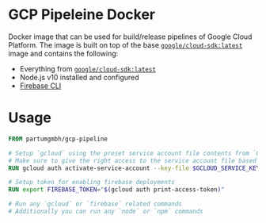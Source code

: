 # GCP Pipeleine Docker

Docker image that can be used for build/release pipelines of Google Cloud Platform. The image is built on top of the base [`google/cloud-sdk:latest`](https://hub.docker.com/r/google/cloud-sdk/) image and contains the following:

- Everything from [`google/cloud-sdk:latest`](https://hub.docker.com/r/google/cloud-sdk/)
- Node.js v10 installed and configured
- [Firebase CLI](https://firebase.google.com/docs/cli)

# Usage

```dockerfile
FROM partumgmbh/gcp-pipeline

# Setup `gcloud` using the preset service account file contents from `GCLOUD_SERVICE_KEY_FILE`
# Make sure to give the right access to the service account file based on the deployment needs
RUN gcloud auth activate-service-account --key-file $GCLOUD_SERVICE_KEY_FILE

# Setup token for enabling firebase deployments
RUN export FIREBASE_TOKEN="$(gcloud auth print-access-token)"

# Run any `gcloud` or `firebase` related commands
# Additionally you can run any `node` or `npm` commands
```
